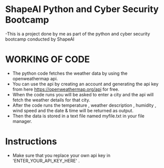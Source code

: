 # ShapeAI Python and Cyber Security Bootcamp


-This is a project done by me as part of the python and cyber security bootcamp conducted by ShapeAI 

# WORKING OF CODE

- The python code fetches the weather data by using the openweathermap api.
- You can use the api by creating an account and generating the api key from here  https://openweathermap.org/api for free.
- When the code runs you will be asked to enter a city and the api will fetch the weather details for that city.
- After the code runs the temperature , weather description , humidity , wind speed and the date & time will be returned as output.
- Then the data is stored in a text file named myfile.txt in your file manager.


# Instructions
- Make sure that you replace your own api key in  'ENTER_YOUR_API_KEY_HERE' .


